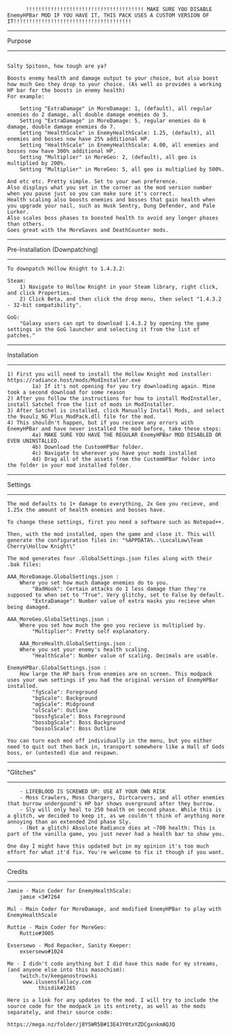 
		  !!!!!!!!!!!!!!!!!!!!!!!!!!!!!!!!!!!!!! MAKE SURE YOU DISABLE EnemyHPBar MOD IF YOU HAVE IT, THIS PACK USES A CUSTOM VERSION OF IT!!!!!!!!!!!!!!!!!!!!!!!!!!!!!!!!!!!!!!
***********
  Purpose
***********

																	    Salty Spitoon, how tough are ya?

	Boosts enemy health and damage output to your choice, but also boost how much Geo they drop to your choice. (As well as provides a working HP bar for the boosts in enemy health)
	For example:

		Setting "ExtraDamage" in MoreDamage: 1, (default), all regular enemies do 2 damage, all double damage enemies do 3.
		Setting "ExtraDamage" in MoreDamage: 5, regular enemies do 6 damage, double damage enemies do 7.
		Setting "HealthScale" in EnemyHealthScale: 1.25, (default), all enemies and bosses now have 25% additional HP.
		Setting "HealthScale" in EnemyHealthScale: 4.00, all enemies and bosses now have 300% additional HP.
        Setting "Multiplier" in MoreGeo: 2, (default), all geo is multiplied by 200%.
        Setting "Multiplier" in MoreGeo: 5, all geo is multiplied by 500%.

	And etc etc. Pretty simple. Set to your own preference.
	Also displays what you set in the corner as the mod version number when you pause just so you can make sure it's correct.
    Health scaling also boosts enemies and bosses that gain health when you upgrade your nail, such as Husk Sentry, Dung Defender, and Pale Lurker.
    Also scales boss phases to boosted health to avoid any longer phases than others. 
    Goes great with the MoreSaves and DeathCounter mods.

*************************************
   Pre-Installation (Downpatching)
*************************************

	To downpatch Hollow Knight to 1.4.3.2:

	Steam:
		1) Navigate to Hollow Knight in your Steam library, right click, and click Properties.
		2) Click Beta, and then click the drop menu, then select "1.4.3.2 - 32-bit compatibility".

	GoG:
		"Galaxy users can opt to download 1.4.3.2 by opening the game settings in the GoG launcher and selecting it from the list of patches."

********************
   Installation
********************

	1) First you will need to install the Hollow Knight mod installer: https://radiance.host/mods/ModInstaller.exe 
    		1a) If it's not opening for you try downloading again. Mine took a second download for some reason
	2) After you follow the instructions for how to install ModInstaller, install Satchel from the list of mods in ModInstaller.
	3) After Satchel is installed, click Manually Install Mods, and select the 9soulz_NG_Plus_ModPack.dll file for the mod.
    4) This shouldn't happen, but if you recieve any errors with EnemyHPBar and have never installed the mod before, take these steps:
    		4a) MAKE SURE YOU HAVE THE REGULAR EnemyHPBar MOD DISABLED OR EVEN UNINSTALLED.
            4b) Download the CustomHPBar folder.            
            4c) Navigate to wherever you have your mods installed
            4d) Drag all of the assets from the CustomHPBar folder into the folder in your mod installed folder.

***************
   Settings 
***************

	The mod defaults to 1+ damage to everything, 2x Geo you recieve, and 1.25x the amount of health enemies and bosses have.

	To change these settings, first you need a software such as Notepad++.
    
	Then, with the mod installed, open the game and close it. This will generate the configuration files in: "%APPDATA%..\LocalLow\Team Cherry\Hollow Knight\"

	The mod generates four .GlobalSettings.json files along with their .bak files:

	AAA_MoreDamage.GlobalSettings.json : 
		Where you set how much damage enemies do to you.
			"BadHook": Certain attacks do 1 less damage than they're supposed to when set to "True". Very glitchy, set to False by default.
			"ExtraDamage": Number value of extra masks you recieve when being damaged.

	AAA_MoreGeo.GlobalSettings.json :
    	Where you set how much the geo you recieve is multiplied by.
            "Multiplier": Pretty self explanatory. 
	
    	AAA_MoreHealth.GlobalSettings.json : 
		Where you set your enemy's health scaling.
			"HealthScale": Number value of scaling. Decimals are usable. 

	EnemyHPBar.GlobalSettings.json : 
		How large the HP bars from enemies are on screen. This modpack uses your own settings if you had the original version of EnemyHPBar installed.
			"fgScale": Foreground
			"bgScale": Background
			"mgScale": Midground
			"olScale": Outline
			"bossfgScale": Boss Foreground
			"bossbgScale": Boss Background
			"bossolScale": Boss Outline
            
	You can turn each mod off individually in the menu, but you either need to quit out then back in, transport somewhere like a Hall of Gods boss, or (untested) die and respawn.

****************
   "Glitches"
****************

		- LIFEBLOOD IS SCREWED UP: USE AT YOUR OWN RISK
		- Moss Crawlers, Moss Chargers, Dirtcarvers, and all other enemies that burrow undergound's HP bar shows overground after they burrow.
		- Sly will only heal to 250 health on second phase. While this is a glitch, we decided to keep it, as we couldn't think of anything more annoying than an extended 2nd phase Sly.
		- (Not a glitch) Absolute Radiance dies at ~700 health: This is part of the vanilla game, you just never had a health bar to show you.

	One day I might have this updated but in my opinion it's too much effort for what it'd fix. You're welcome to fix it though if you want. 

**************
   Credits
**************

	Jamie - Main Coder for EnemyHealthScale:
		jamie <3#7264

	Mul - Main Coder for MoreDamage, and modified EnemyHPBar to play with EnemyHealthScale

	Ruttie - Main Coder for MoreGeo:        
        Ruttie#3005

	Exsersewo - Mod Repacker, Sanity Keeper: 
		exsersewo#1024

	Me - I didn't code anything but I did have this made for my streams, (and anyone else into this masochism):
    	twitch.tv/keeganostrowski
		 www.ilusensfallacy.com
			  thisdik#2265

	Here is a link for any updates to the mod. I will try to include the source code for the modpack in its entirety, as well as the mods separately, and their source code:
														https://mega.nz/folder/j8YSWR5B#13E4JY0txYZDCgxnkmAQJQ
